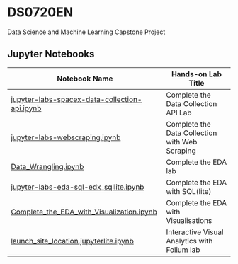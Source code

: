 # DS0720EN
Data Science and Machine Learning Capstone Project

## Jupyter Notebooks

| Notebook Name | Hands-on Lab Title |
| ------------  | ------------------ |
| [jupyter-labs-spacex-data-collection-api.ipynb](jupyter-labs-spacex-data-collection-api.ipynb) | Complete the Data Collection API Lab |
| [jupyter-labs-webscraping.ipynb](jupyter-labs-webscraping.ipynb) | Complete the Data Collection with Web Scraping |
| [Data_Wrangling.ipynb](Data_Wrangling.ipynb) | Complete the EDA lab |
| [jupyter-labs-eda-sql-edx_sqllite.ipynb](jupyter-labs-eda-sql-edx_sqllite.ipynb) | Complete the EDA with SQL(lite) |
| [Complete_the_EDA_with_Visualization.ipynb](Complete_the_EDA_with_Visualization.ipynb) | Complete the EDA with Visualisations |
| [launch_site_location.jupyterlite.ipynb](launch_site_location.jupyterlite.ipynb) | Interactive Visual Analytics with Folium lab |

